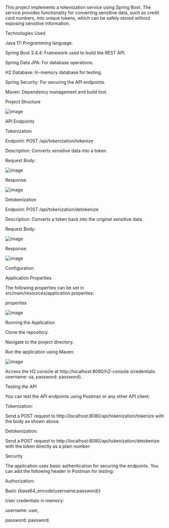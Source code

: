 This project implements a tokenization service using Spring Boot. The service provides functionality for converting sensitive data, such as credit card numbers, into unique tokens, which can be safely stored without exposing sensitive information.

Technologies Used

Java 17: Programming language.

Spring Boot 3.4.4: Framework used to build the REST API.

Spring Data JPA: For database operations.

H2 Database: In-memory database for testing.

Spring Security: For securing the API endpoints.

Maven: Dependency management and build tool.

Project Structure

![image](https://github.com/user-attachments/assets/0acfbe00-5231-4cd1-95ff-de82b071c486)

API Endpoints

Tokenization

Endpoint: POST /api/tokenization/tokenize

Description: Converts sensitive data into a token.

Request Body:

![image](https://github.com/user-attachments/assets/3cb37ad2-baba-4897-a04e-f70d48af2cc1)

Response:

![image](https://github.com/user-attachments/assets/c36c615e-34f3-459c-b98c-916ea477d863)

Detokenization

Endpoint: POST /api/tokenization/detokenize

Description: Converts a token back into the original sensitive data.

Request Body:

![image](https://github.com/user-attachments/assets/8d9db0be-6242-4b87-9ca8-92ce2b22ef17)

Response:

![image](https://github.com/user-attachments/assets/527ab23d-a802-4874-865a-fa2f58b7775a)

Configuration

Application Properties

The following properties can be set in src/main/resources/application.properties:

properties

![image](https://github.com/user-attachments/assets/a8a859e9-6767-418c-8a20-dd9d3d73dec9)

Running the Application

Clone the repository.

Navigate to the project directory.

Run the application using Maven:

![image](https://github.com/user-attachments/assets/c152904b-6a30-4e86-9af9-184c152ca787)

Access the H2 console at http://localhost:8080/h2-console (credentials: username: sa, password: password).

Testing the API

You can test the API endpoints using Postman or any other API client:

Tokenization:

Send a POST request to http://localhost:8080/api/tokenization/tokenize with the body as shown above.

Detokenization:

Send a POST request to http://localhost:8080/api/tokenization/detokenize with the token directly as a plain number.

Security

The application uses basic authentication for securing the endpoints. You can add the following header in Postman for testing:

Authorization: 

Basic {base64_encode(username:password)}

User credentials in memory:

username: user,

password: password.
